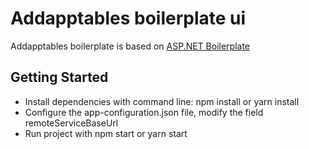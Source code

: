 # Addapptables boilerplate ui

Addapptables boilerplate is based on [ASP.NET Boilerplate](https://github.com/aspnetboilerplate/aspnetboilerplate)

## Getting Started

- Install dependencies with command line: npm install or yarn install
- Configure the app-configuration.json file, modify the field remoteServiceBaseUrl
- Run project with npm start or yarn start